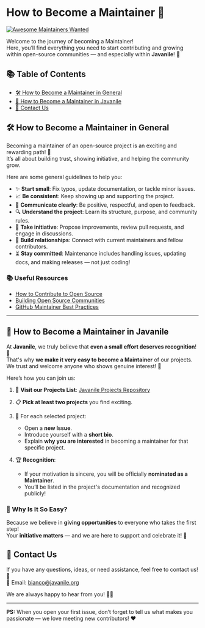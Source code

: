 # How to Become a Maintainer 🚀

[![Awesome Maintainers Wanted](https://img.shields.io/badge/maintainers-wanted-blue.svg)](#)

Welcome to the journey of becoming a Maintainer!  
Here, you’ll find everything you need to start contributing and growing within open-source communities — and especially within **Javanile**! 🌟

## 📚 Table of Contents

- [🛠️ How to Become a Maintainer in General](#️-how-to-become-a-maintainer-in-general)
- [🌟 How to Become a Maintainer in Javanile](#-how-to-become-a-maintainer-in-javanile)
- [📩 Contact Us](#-contact-us)

## 🛠️ How to Become a Maintainer in General

Becoming a maintainer of an open-source project is an exciting and rewarding path! 🎯  
It’s all about building trust, showing initiative, and helping the community grow.

Here are some general guidelines to help you:

- ✨ **Start small**: Fix typos, update documentation, or tackle minor issues.
- 📈 **Be consistent**: Keep showing up and supporting the project.
- 💬 **Communicate clearly**: Be positive, respectful, and open to feedback.
- 🔍 **Understand the project**: Learn its structure, purpose, and community rules.
- 🧠 **Take initiative**: Propose improvements, review pull requests, and engage in discussions.
- 🤝 **Build relationships**: Connect with current maintainers and fellow contributors.
- ⏳ **Stay committed**: Maintenance includes handling issues, updating docs, and making releases — not just coding!

### 📚 Useful Resources

- [How to Contribute to Open Source](https://opensource.guide/how-to-contribute/)
- [Building Open Source Communities](https://opensource.guide/building-community/)
- [GitHub Maintainer Best Practices](https://github.com/github/maintainer-best-practices)

---

## 🌟 How to Become a Maintainer in Javanile

At **Javanile**, we truly believe that **even a small effort deserves recognition**! 🎉  
That's why **we make it very easy to become a Maintainer** of our projects.  
We trust and welcome anyone who shows genuine interest! 🤗

Here’s how you can join us:

1. 🔎 **Visit our Projects List**: [Javanile Projects Repository](https://github.com/javanile/github-traffic)  

2. 📋 **Pick at least two projects** you find exciting.

3. 📝 For each selected project:
   - Open a **new Issue**.
   - Introduce yourself with a **short bio**.
   - Explain **why you are interested** in becoming a maintainer for that specific project.

4. 🏆 **Recognition**:
   - If your motivation is sincere, you will be officially **nominated as a Maintainer**.
   - You’ll be listed in the project's documentation and recognized publicly!

### 🎯 Why Is It So Easy?

Because we believe in **giving opportunities** to everyone who takes the first step!  
Your **initiative matters** — and we are here to support and celebrate it! 🙌

## 📩 Contact Us

If you have any questions, ideas, or need assistance, feel free to contact us! 💬  
📧 Email: [bianco@javanile.org](mailto:bianco@javanile.org)

We are always happy to hear from you! 🚀✨

---

**PS:** When you open your first issue, don’t forget to tell us what makes you passionate — we love meeting new contributors! ❤️
